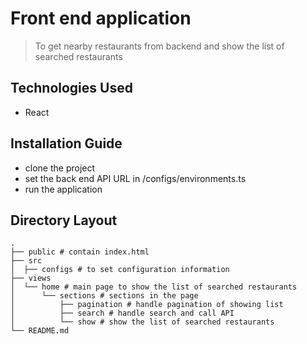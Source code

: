# Front end application

> To get nearby restaurants from backend and show the list of searched restaurants

## Technologies Used

- React

## Installation Guide

- clone the project
- set the back end API URL in /configs/environments.ts
- run the application

## Directory Layout

    .
    ├── public # contain index.html  
    ├── src
    │  ├── configs # to set configuration information
    ├── views
    │  └── home # main page to show the list of searched restaurants
    │      └── sections # sections in the page
    │          ├── pagination # handle pagination of showing list
    │          ├── search # handle search and call API
    │          └── show # show the list of searched restaurants
    └── README.md
